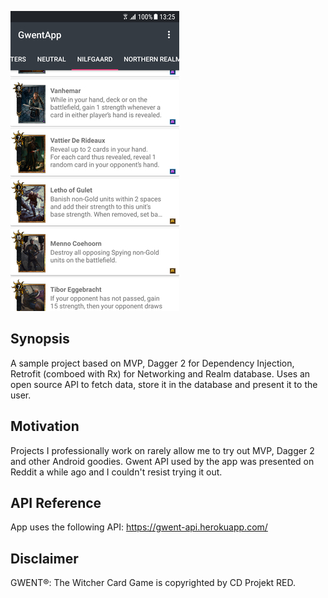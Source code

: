 ![alt text](gwent_app_img.jpg "App screenshot")

## Synopsis

A sample project based on MVP, Dagger 2 for Dependency Injection, Retrofit (comboed with Rx) for Networking and Realm database.
Uses an open source API to fetch data, store it in the database and present it to the user.

## Motivation

Projects I professionally work on rarely allow me to try out MVP, Dagger 2 and other Android goodies.
Gwent API used by the app was presented on Reddit a while ago and I couldn't resist trying it out.

## API Reference

App uses the following API: https://gwent-api.herokuapp.com/

## Disclaimer
GWENT®: The Witcher Card Game is copyrighted by CD Projekt RED. 
